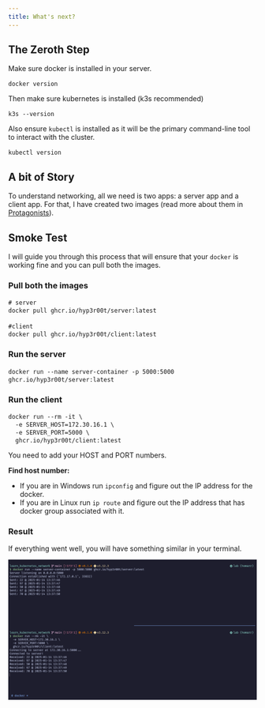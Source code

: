 ```yaml
---
title: What's next?
---
```


## The Zeroth Step

Make sure docker is installed in your server.

```shell
docker version
```

Then make sure kubernetes is installed (k3s recommended)

```shell
k3s --version
```

Also ensure `kubectl` is installed as it will be the primary command-line tool to interact with the cluster.

```shell
kubectl version
```

## A bit of Story

To understand networking, all we need is two apps: a server app and a client app. For that, I have created two images (read more about them in [Protagonists](./Protagonists.md)).

## Smoke Test

I will guide you through this process that will ensure that your `docker` is working fine and you can pull both the images.

### Pull both the images

```shell
# server
docker pull ghcr.io/hyp3r00t/server:latest

#client
docker pull ghcr.io/hyp3r00t/client:latest
```

### Run the server

```shell
docker run --name server-container -p 5000:5000 ghcr.io/hyp3r00t/server:latest
```

### Run the client

```shell
docker run --rm -it \
  -e SERVER_HOST=172.30.16.1 \
  -e SERVER_PORT=5000 \
  ghcr.io/hyp3r00t/client:latest
```

You need to add your HOST and PORT numbers. 

**Find host number:**

- If you are in Windows run `ipconfig` and figure out the IP address for the docker.
- If you are in Linux run `ip route` and figure out the IP address that has docker group associated with it.

### Result

If everything went well, you will have something similar in your terminal.

![client server communication through docker](./../assets/WindowsTerminal_HbzHWhcYIJ.png)
